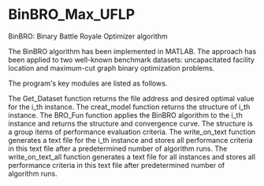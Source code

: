 # BinBRO_Max_UFLP
BinBRO: Binary Battle Royale Optimizer algorithm


The BinBRO algorithm has been implemented in MATLAB. The approach has been applied to two well-known benchmark datasets:
uncapacitated facility location and maximum-cut graph binary optimization problems.

The program's key modules are listed as follows.

The Get_Dataset function returns the file address and desired optimal value for the i_th instance.
The creat_model function returns the structure of i_th instance.
The BRO_Fun function applies the BinBRO algorithm to the i_th instance and returns the structure and convergence curve. The structure is a group items of performance evaluation criteria.
The write_on_text function generates a text file for the i_th instance and stores all performance criteria in this text file after a predetermined number of algorithm runs.
The write_on_text_all function generates a text file for all instances and stores all performance criteria in this text file after predetermined number of algorithm runs.
